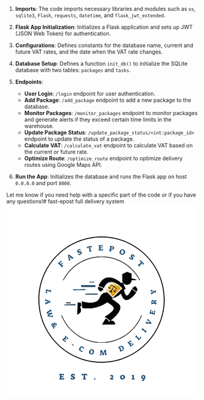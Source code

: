 1. **Imports**: The code imports necessary libraries and modules such as `os`, `sqlite3`, `Flask`, `requests`, `datetime`, and `flask_jwt_extended`.

2. **Flask App Initialization**: Initializes a Flask application and sets up JWT (JSON Web Token) for authentication.

3. **Configurations**: Defines constants for the database name, current and future VAT rates, and the date when the VAT rate changes.

4. **Database Setup**: Defines a function `init_db()` to initialize the SQLite database with two tables: `packages` and `tasks`.

5. **Endpoints**:
   - **User Login**: `/login` endpoint for user authentication.
   - **Add Package**: `/add_package` endpoint to add a new package to the database.
   - **Monitor Packages**: `/monitor_packages` endpoint to monitor packages and generate alerts if they exceed certain time limits in the warehouse.
   - **Update Package Status**: `/update_package_status/<int:package_id>` endpoint to update the status of a package.
   - **Calculate VAT**: `/calculate_vat` endpoint to calculate VAT based on the current or future rate.
   - **Optimize Route**: `/optimize_route` endpoint to optimize delivery routes using Google Maps API.

6. **Run the App**: Initializes the database and runs the Flask app on host `0.0.0.0` and port `8000`.

Let me know if you need help with a specific part of the code or if you have any questions!# fast-epost
full delivery system
![Project Logo](./transparent%20logo.png)

